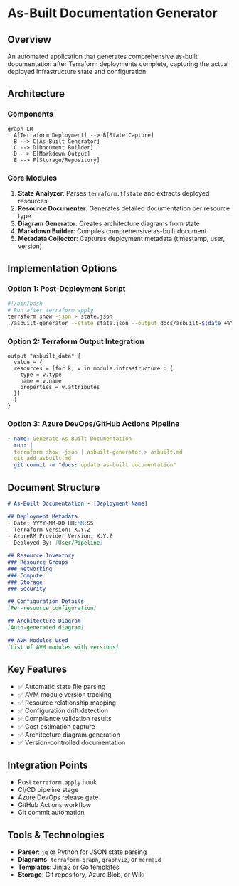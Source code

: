 
# As-Built Documentation Generator

## Overview

An automated application that generates comprehensive as-built documentation after Terraform deployments complete, capturing the actual deployed infrastructure state and configuration.

## Architecture

### Components

```mermaid
graph LR
  A[Terraform Deployment] --> B[State Capture]
  B --> C[As-Built Generator]
  C --> D[Document Builder]
  D --> E[Markdown Output]
  E --> F[Storage/Repository]
```

### Core Modules

1. **State Analyzer**: Parses `terraform.tfstate` and extracts deployed resources
2. **Resource Documenter**: Generates detailed documentation per resource type
3. **Diagram Generator**: Creates architecture diagrams from state
4. **Markdown Builder**: Compiles comprehensive as-built document
5. **Metadata Collector**: Captures deployment metadata (timestamp, user, version)

## Implementation Options

### Option 1: Post-Deployment Script

```bash
#!/bin/bash
# Run after terraform apply
terraform show -json > state.json
./asbuilt-generator --state state.json --output docs/asbuilt-$(date +%Y%m%d).md
```

### Option 2: Terraform Output Integration

```hcl
output "asbuilt_data" {
  value = {
  resources = [for k, v in module.infrastructure : {
    type = v.type
    name = v.name
    properties = v.attributes
  }]
  }
}
```

### Option 3: Azure DevOps/GitHub Actions Pipeline

```yaml
- name: Generate As-Built Documentation
  run: |
  terraform show -json | asbuilt-generator > asbuilt.md
  git add asbuilt.md
  git commit -m "docs: update as-built documentation"
```

## Document Structure

```markdown
# As-Built Documentation - [Deployment Name]

## Deployment Metadata
- Date: YYYY-MM-DD HH:MM:SS
- Terraform Version: X.Y.Z
- AzureRM Provider Version: X.Y.Z
- Deployed By: [User/Pipeline]

## Resource Inventory
### Resource Groups
### Networking
### Compute
### Storage
### Security

## Configuration Details
[Per-resource configuration]

## Architecture Diagram
[Auto-generated diagram]

## AVM Modules Used
[List of AVM modules with versions]
```

## Key Features

- ✅ Automatic state file parsing
- ✅ AVM module version tracking
- ✅ Resource relationship mapping
- ✅ Configuration drift detection
- ✅ Compliance validation results
- ✅ Cost estimation capture
- ✅ Architecture diagram generation
- ✅ Version-controlled documentation

## Integration Points

- Post `terraform apply` hook
- CI/CD pipeline stage
- Azure DevOps release gate
- GitHub Actions workflow
- Git commit automation

## Tools & Technologies

- **Parser**: `jq` or Python for JSON state parsing
- **Diagrams**: `terraform-graph`, `graphviz`, or `mermaid`
- **Templates**: Jinja2 or Go templates
- **Storage**: Git repository, Azure Blob, or Wiki
